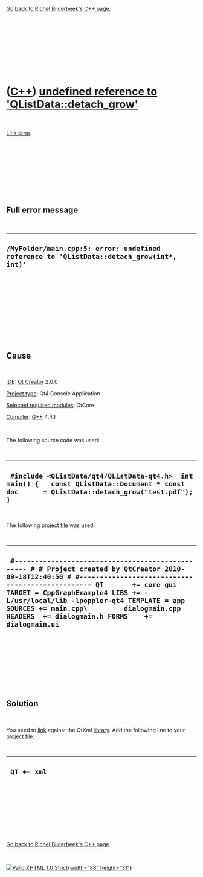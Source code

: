 

[Go back to Richel Bilderbeek's C++ page](Cpp.htm).

 

 

 

 

 

([C++](Cpp.htm)) [undefined reference to 'QListData::detach\_grow'](CppLinkErrorUndefinedReferenceToQListData.htm)
==================================================================================================================

 

[Link error](CppLinkError.htm).

 

 

 

 

 

Full error message
------------------

 

  ----------------------------------------------------------------------------------------------
  ` /MyFolder/main.cpp:5: error: undefined reference to 'QListData::detach_grow(int*, int)'  `
  ----------------------------------------------------------------------------------------------

 

 

 

 

 

 

Cause
-----

 

[IDE](CppIde.htm): [Qt Creator](CppQt.htm) 2.0.0

[Project type](CppQtProjectType.htm): Qt4 Console Application

[Selected required modules](CppQtCreatorSelectRequiredModules.png):
QtCore

[Compiler](CppCompiler.htm): [G++](CppGpp.htm) 4.4.1

 

The following source code was used:

 

  ------------------------------------------------------------------------------------------------------------------------------------------------
  ` #include <QListData/qt4/QListData-qt4.h>  int main() {   const QListData::Document * const doc      = QListData::detach_grow("test.pdf"); }`
  ------------------------------------------------------------------------------------------------------------------------------------------------

 

The following [project file](CppQtProjectFile.htm) was used:

 

  ---------------------------------------------------------------------------------------------------------------------------------------------------------------------------------------------------------------------------------------------------------------------------------------------------------------------------------------------------------------------
  ` #------------------------------------------------- # # Project created by QtCreator 2010-09-18T12:40:50 # #------------------------------------------------- QT       += core gui TARGET = CppGraphExample4 LIBS += -L/usr/local/lib -lpoppler-qt4 TEMPLATE = app SOURCES += main.cpp\         dialogmain.cpp HEADERS  += dialogmain.h FORMS    += dialogmain.ui`
  ---------------------------------------------------------------------------------------------------------------------------------------------------------------------------------------------------------------------------------------------------------------------------------------------------------------------------------------------------------------------

 

 

 

 

 

Solution
--------

 

You need to [link](CppLink.htm) against the QtXml
[library](CppLibrary.htm). Add the following line to your [project
file](CppQtProjectFile.htm):

 

  --------------
  ` QT += xml`
  --------------

 

 

 

 

 

[Go back to Richel Bilderbeek's C++ page](Cpp.htm).



 

[![Valid XHTML 1.0 Strict](valid-xhtml10.png){width="88"
height="31"}](http://validator.w3.org/check?uri=referer)
